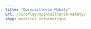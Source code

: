 ```yaml
---
title: "Quincaillerie Makaty"
url: /viroflay/quincaillerie-makaty/
shop: matériel informatique
---
```

